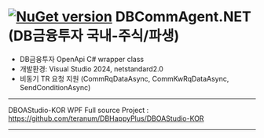 # [![NuGet version](https://badge.fury.io/nu/DBCommAgent.NET.png)](https://badge.fury.io/nu/DBCommAgent.NET)  DBCommAgent.NET (DB금융투자 국내-주식/파생)
- DB금융투자 OpenApi C# wrapper class
- 개발환경: Visual Studio 2024, netstandard2.0
- 비동기 TR 요청 지원 (CommRqDataAsync, CommKwRqDataAsync, SendConditionAsync)

---------------
DBOAStudio-KOR WPF Full source Project : https://github.com/teranum/DBHappyPlus/DBOAStudio-KOR

---------------
